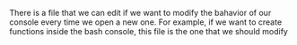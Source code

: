 There is a file that we can edit if we want to modify the bahavior of our console every time we open a new one. For example, if we want to create functions inside the bash console, this file is the one that we should modify
